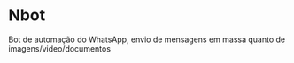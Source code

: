# Nbot
Bot de automação do WhatsApp, envio de mensagens em massa quanto de imagens/video/documentos
